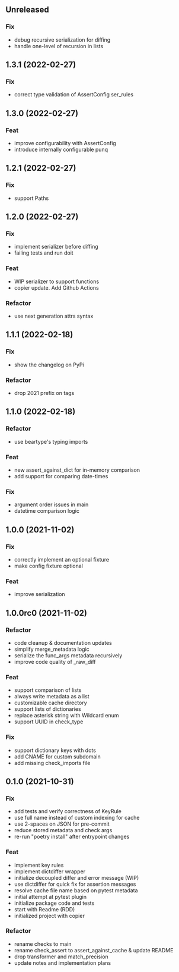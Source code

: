 ## Unreleased

### Fix

- debug recursive serialization for diffing
- handle one-level of recursion in lists

## 1.3.1 (2022-02-27)

### Fix

- correct type validation of AssertConfig ser_rules

## 1.3.0 (2022-02-27)

### Feat

- improve configurability with AssertConfig
- introduce internally configurable punq

## 1.2.1 (2022-02-27)

### Fix

- support Paths

## 1.2.0 (2022-02-27)

### Fix

- implement serializer before diffing
- failing tests and run doit

### Feat

- WIP serializer to support functions
- copier update. Add Github Actions

### Refactor

- use next generation attrs syntax

## 1.1.1 (2022-02-18)

### Fix

- show the changelog on PyPi

### Refactor

- drop 2021 prefix on tags

## 1.1.0 (2022-02-18)

### Refactor

- use beartype's typing imports

### Feat

- new assert_against_dict for in-memory comparison
- add support for comparing date-times

### Fix

- argument order issues in main
- datetime comparison logic

## 1.0.0 (2021-11-02)

### Fix

- correctly implement an optional fixture
- make config fixture optional

### Feat

- improve serialization

## 1.0.0rc0 (2021-11-02)

### Refactor

- code cleanup & documentation updates
- simplify merge_metadata logic
- serialize the func_args metadata recursively
- improve code quality of _raw_diff

### Feat

- support comparison of lists
- always write metadata as a list
- customizable cache directory
- support lists of dictionaries
- replace asterisk string with Wildcard enum
- support UUID in check_type

### Fix

- support dictionary keys with dots
- add CNAME for custom subdomain
- add missing check_imports file

## 0.1.0 (2021-10-31)

### Fix

- add tests and verify correctness of KeyRule
- use full name instead of custom indexing for cache
- use 2-spaces on JSON for pre-commit
- reduce stored metadata and check args
- re-run "poetry install" after entrypoint changes

### Feat

- implement key rules
- implement dictdiffer wrapper
- initialize decoupled differ and error message (WIP)
- use dictdiffer for quick fix for assertion messages
- resolve cache file name based on pytest metadata
- initial attempt at pytest plugin
- initialize package code and tests
- start with Readme (RDD)
- initialized project with copier

### Refactor

- rename checks to main
- rename check_assert to assert_against_cache & update README
- drop transformer and match_precision
- update notes and implementation plans
